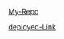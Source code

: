 [My-Repo](https://github.com/mrobeidat/cookie-stand-api) 

[deployed-Link](https://yousefob.herokuapp.com)



